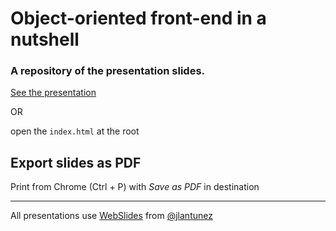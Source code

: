 # Object-oriented front-end in a nutshell

### A repository of the presentation slides.

[See the presentation](http://idomusha.github.io/object-oriented-front-end-in-a-nutshell/)

OR

open the `index.html` at the root

## Export slides as PDF

Print from Chrome (Ctrl + P) with *Save as PDF* in destination

* * *

All presentations use [WebSlides](https://github.com/webslides/WebSlides) from [@jlantunez](https://twitter.com/jlantunez)

